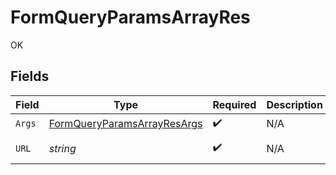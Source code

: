 # FormQueryParamsArrayRes

OK


## Fields

| Field                                                                                                              | Type                                                                                                               | Required                                                                                                           | Description                                                                                                        | Example                                                                                                            |
| ------------------------------------------------------------------------------------------------------------------ | ------------------------------------------------------------------------------------------------------------------ | ------------------------------------------------------------------------------------------------------------------ | ------------------------------------------------------------------------------------------------------------------ | ------------------------------------------------------------------------------------------------------------------ |
| `Args`                                                                                                             | [FormQueryParamsArrayResArgs](../../models/operations/formqueryparamsarrayresargs.md)                              | :heavy_check_mark:                                                                                                 | N/A                                                                                                                |                                                                                                                    |
| `URL`                                                                                                              | *string*                                                                                                           | :heavy_check_mark:                                                                                                 | N/A                                                                                                                | http://localhost:35123/anything/queryParams/form/array?arrParam=test%2Ctest2&arrParamExploded=1&arrParamExploded=2 |